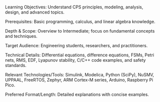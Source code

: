Learning Objectives: Understand CPS principles, modeling, analysis, design, and advanced topics.

Prerequisites: Basic programming, calculus, and linear algebra knowledge.

Depth & Scope: Overview to Intermediate; focus on fundamental concepts and techniques.

Target Audience: Engineering students, researchers, and practitioners.

Technical Details: Differential equations, difference equations, FSMs, Petri nets, RMS, EDF, Lyapunov stability, C/C++ code examples, and safety standards.

Relevant Technologies/Tools: Simulink, Modelica, Python (SciPy), NuSMV, UPPAAL, FreeRTOS, Zephyr, ARM Cortex-M series, Arduino, Raspberry Pi Pico.

Preferred Format/Length: Detailed explanations with concise examples.
